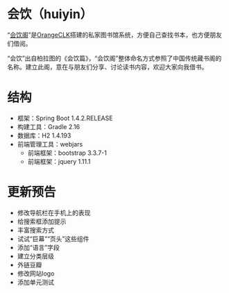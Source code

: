 # 会饮（huiyin）

“[会饮阁](http://lib.orangeclk.com)”是[OrangeCLK](http://www.orangeclk.com)搭建的私家图书馆系统，方便自己查找书本，也方便朋友们借阅。

“会饮”出自柏拉图的《会饮篇》，“会饮阁”整体命名方式参照了中国传统藏书阁的名称。建立此阁，意在与朋友们分享、讨论读书内容，欢迎大家向我借书。

# 结构

- 框架：Spring Boot 1.4.2.RELEASE
- 构建工具：Gradle 2.16
- 数据库：H2 1.4.193
- 前端管理工具：webjars
  - 前端框架：bootstrap 3.3.7-1
  - 前端框架：jquery 1.11.1

# 更新预告

- 修改导航栏在手机上的表现
- 给搜索框添加提示
- 丰富搜索方式
- 试试“巨幕”“页头”这些组件
- 添加“语言”字段
- 建立分类层级
- 外链豆瓣
- 修改网站logo
- 添加单元测试
